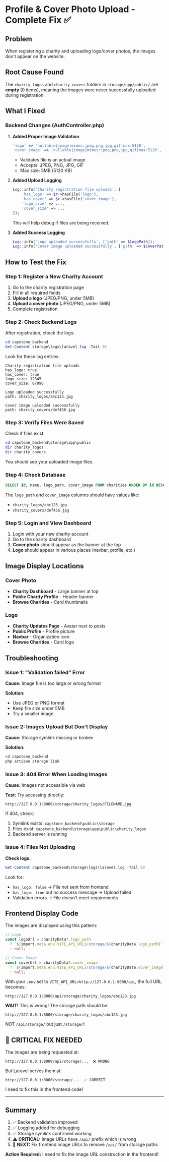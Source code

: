 # Profile & Cover Photo Upload - Complete Fix ✅

## Problem
When registering a charity and uploading logo/cover photos, the images don't appear on the website.

## Root Cause Found
The `charity_logos` and `charity_covers` folders in `storage/app/public/` are **empty** (0 items), meaning the images were never successfully uploaded during registration.

## What I Fixed

### Backend Changes (AuthController.php)

1. **Added Proper Image Validation**
   ```php
   'logo' => 'nullable|image|mimes:jpeg,png,jpg,gif|max:5120',
   'cover_image' => 'nullable|image|mimes:jpeg,png,jpg,gif|max:5120',
   ```
   - Validates file is an actual image
   - Accepts: JPEG, PNG, JPG, GIF
   - Max size: 5MB (5120 KB)

2. **Added Upload Logging**
   ```php
   Log::info('Charity registration file uploads', [
       'has_logo' => $r->hasFile('logo'),
       'has_cover' => $r->hasFile('cover_image'),
       'logo_size' => ...,
       'cover_size' => ...
   ]);
   ```
   This will help debug if files are being received.

3. **Added Success Logging**
   ```php
   Log::info('Logo uploaded successfully', ['path' => $logoPath]);
   Log::info('Cover image uploaded successfully', ['path' => $coverPath]);
   ```

## How to Test the Fix

### Step 1: Register a New Charity Account

1. Go to the charity registration page
2. Fill in all required fields
3. **Upload a logo** (JPEG/PNG, under 5MB)
4. **Upload a cover photo** (JPEG/PNG, under 5MB)
5. Complete registration

### Step 2: Check Backend Logs

After registration, check the logs:

```powershell
cd capstone_backend
Get-Content storage\logs\laravel.log -Tail 30
```

Look for these log entries:
```
Charity registration file uploads
has_logo: true
has_cover: true
logo_size: 12345
cover_size: 67890

Logo uploaded successfully
path: charity_logos/abc123.jpg

Cover image uploaded successfully
path: charity_covers/def456.jpg
```

### Step 3: Verify Files Were Saved

Check if files exist:

```powershell
cd capstone_backend\storage\app\public
dir charity_logos
dir charity_covers
```

You should see your uploaded image files.

### Step 4: Check Database

```sql
SELECT id, name, logo_path, cover_image FROM charities ORDER BY id DESC LIMIT 1;
```

The `logo_path` and `cover_image` columns should have values like:
- `charity_logos/abc123.jpg`
- `charity_covers/def456.jpg`

### Step 5: Login and View Dashboard

1. Login with your new charity account
2. Go to the charity dashboard
3. **Cover photo** should appear as the banner at the top
4. **Logo** should appear in various places (navbar, profile, etc.)

## Image Display Locations

### Cover Photo
- **Charity Dashboard** - Large banner at top
- **Public Charity Profile** - Header banner
- **Browse Charities** - Card thumbnails

### Logo
- **Charity Updates Page** - Avatar next to posts
- **Public Profile** - Profile picture
- **Navbar** - Organization icon
- **Browse Charities** - Card logo

## Troubleshooting

### Issue 1: "Validation failed" Error

**Cause:** Image file is too large or wrong format

**Solution:**
- Use JPEG or PNG format
- Keep file size under 5MB
- Try a smaller image

### Issue 2: Images Upload But Don't Display

**Cause:** Storage symlink missing or broken

**Solution:**
```powershell
cd capstone_backend
php artisan storage:link
```

### Issue 3: 404 Error When Loading Images

**Cause:** Images not accessible via web

**Test:** Try accessing directly:
```
http://127.0.0.1:8000/storage/charity_logos/FILENAME.jpg
```

If 404, check:
1. Symlink exists: `capstone_backend\public\storage`
2. Files exist: `capstone_backend\storage\app\public\charity_logos`
3. Backend server is running

### Issue 4: Files Not Uploading

**Check logs:**
```powershell
Get-Content capstone_backend\storage\logs\laravel.log -Tail 50
```

Look for:
- `has_logo: false` → File not sent from frontend
- `has_logo: true` but no success message → Upload failed
- Validation errors → File doesn't meet requirements

## Frontend Display Code

The images are displayed using this pattern:

```typescript
// Logo
const logoUrl = charityData?.logo_path 
  ? `${import.meta.env.VITE_API_URL}/storage/${charityData.logo_path}`
  : null;

// Cover Image
const coverUrl = charityData?.cover_image 
  ? `${import.meta.env.VITE_API_URL}/storage/${charityData.cover_image}`
  : null;
```

With your `.env` set to `VITE_API_URL=http://127.0.0.1:8000/api`, the full URL becomes:
```
http://127.0.0.1:8000/api/storage/charity_logos/abc123.jpg
```

**WAIT!** This is wrong! The storage path should be:
```
http://127.0.0.1:8000/storage/charity_logos/abc123.jpg
```

NOT `/api/storage/` but just `/storage/`!

## 🚨 CRITICAL FIX NEEDED

The images are being requested at:
```
http://127.0.0.1:8000/api/storage/...  ❌ WRONG
```

But Laravel serves them at:
```
http://127.0.0.1:8000/storage/...  ✅ CORRECT
```

I need to fix this in the frontend code!

---

## Summary

1. ✅ Backend validation improved
2. ✅ Logging added for debugging
3. ✅ Storage symlink confirmed working
4. ⚠️ **CRITICAL:** Image URLs have `/api/` prefix which is wrong
5. 🔧 **NEXT:** Fix frontend image URLs to remove `/api/` from storage paths

**Action Required:** I need to fix the image URL construction in the frontend!
